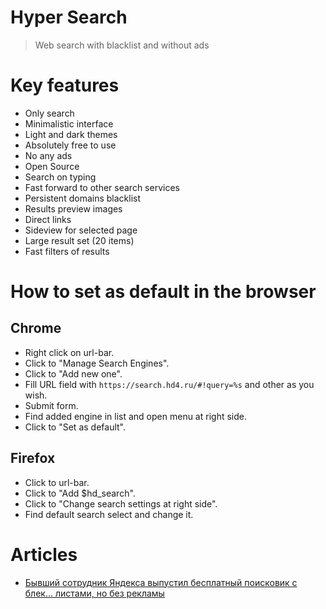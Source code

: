 # Hyper Search

> Web search with blacklist and without ads

# Key features

- Only search
- Minimalistic interface
- Light and dark themes
- Absolutely free to use
- No any ads
- Open Source
- Search on typing
- Fast forward to other search services
- Persistent domains blacklist
- Results preview images
- Direct links
- Sideview for selected page
- Large result set (20 items)
- Fast filters of results

# How to set as default in the browser

## Chrome

- Right click on url-bar.
- Click to "Manage Search Engines".
- Click to "Add new one".
- Fill URL field with `https://search.hd4.ru/#!query=%s` and other as you wish.
- Submit form.
- Find added engine in list and open menu at right side.
- Click to "Set as default".

## Firefox

- Click to url-bar.
- Click to "Add $hd_search".
- Click to "Change search settings at right side".
- Find default search select and change it.

# Articles

- [Бывший сотрудник Яндекса выпустил бесплатный поисковик с блек… листами, но без рекламы](https://habhub.hyoo.ru/#!author=nin-jin/repo=HabHub/article=46)
